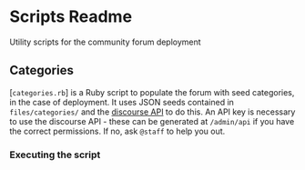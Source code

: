 # Scripts Readme

Utility scripts for the community forum deployment

## Categories

[`categories.rb`] is a Ruby script to populate the forum with seed categories, in the case of deployment.
It uses JSON seeds contained in `files/categories/` and the [discourse API](https://docs.discourse.org) to do this.
An API key is necessary to use the discourse API - these can be generated at `/admin/api` if you have the correct permissions. If no, ask `@staff` to help you out.

### Executing the script


